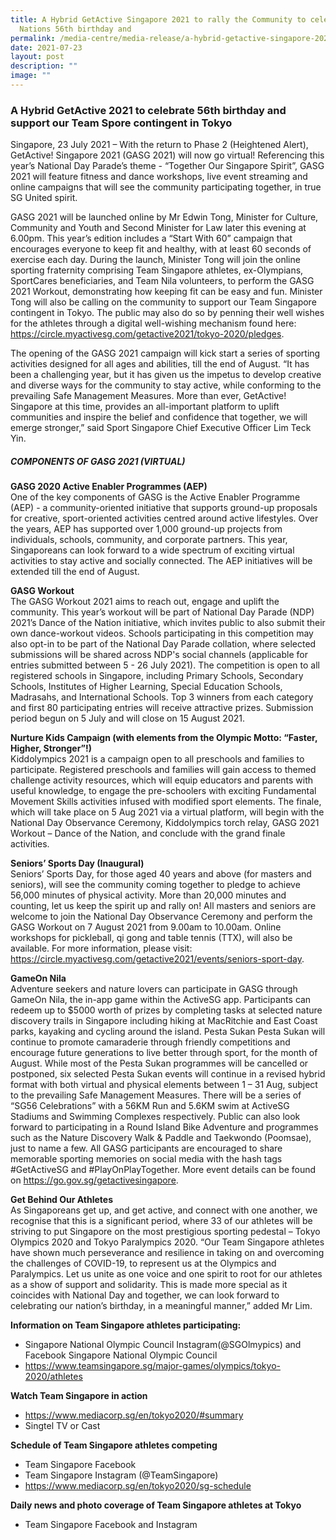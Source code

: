 ```yaml
---
title: A Hybrid GetActive Singapore 2021 to rally the Community to celebrate the
  Nations 56th birthday and
permalink: /media-centre/media-release/a-hybrid-getactive-singapore-2021-to-rally-the-community-to-celebrate/
date: 2021-07-23
layout: post
description: ""
image: ""
---
```

### **A Hybrid GetActive 2021 to celebrate 56th birthday and support our Team Spore contingent in Tokyo**

Singapore, 23 July 2021 – With the return to Phase 2 (Heightened Alert), GetActive! Singapore 2021 (GASG 2021) will now go virtual! Referencing this year’s National Day Parade’s theme - “Together Our Singapore Spirit”, GASG 2021 will feature fitness and dance workshops, live event streaming and online campaigns that will see the community participating together, in true SG United spirit.

GASG 2021 will be launched online by Mr Edwin Tong, Minister for Culture, Community and Youth and Second Minister for Law later this evening at 6.00pm. This year’s edition includes a “Start With 60” campaign that encourages everyone to keep fit and healthy, with at least 60 seconds of exercise each day. During the launch, Minister Tong will join the online sporting fraternity comprising Team Singapore athletes, ex-Olympians, SportCares beneficiaries, and Team Nila volunteers, to perform the GASG 2021 Workout, demonstrating how keeping fit can be easy and fun. Minister Tong will also be calling on the community to support our Team Singapore contingent in Tokyo. The public may also do so by penning their well wishes for the athletes through a digital well-wishing mechanism found here: https://circle.myactivesg.com/getactive2021/tokyo-2020/pledges.

The opening of the GASG 2021 campaign will kick start a series of sporting activities designed for all ages and abilities, till the end of August. “It has been a challenging year, but it has given us the impetus to develop creative and diverse ways for the community to stay active, while conforming to the prevailing Safe Management Measures. More than ever, GetActive! Singapore at this time, provides an all-important platform to uplift communities and inspire the belief and confidence that together, we will emerge stronger,” said Sport Singapore Chief Executive Officer Lim Teck Yin.

##### **COMPONENTS OF GASG 2021 (VIRTUAL)**


**GASG 2020 Active Enabler Programmes (AEP)**
<br>
One of the key components of GASG is the Active Enabler Programme (AEP) - a community-oriented initiative that supports ground-up proposals for creative, sport-oriented activities centred around active lifestyles. Over the years, AEP has supported over 1,000 ground-up projects from individuals, schools, community, and corporate partners. This year, Singaporeans can look forward to a wide spectrum of exciting virtual activities to stay active and socially connected. The AEP initiatives will be extended till the end of August.

**GASG Workout**
<br>
The GASG Workout 2021 aims to reach out, engage and uplift the community. This year’s workout will be part of National Day Parade (NDP) 2021’s Dance of the Nation initiative, which invites public to also submit their own dance-workout videos. Schools participating in this competition may also opt-in to be part of the National Day Parade collation, where selected submissions will be shared across NDP's social channels (applicable for entries submitted between 5 - 26 July 2021). The competition is open to all registered schools in Singapore, including Primary Schools, Secondary Schools, Institutes of Higher Learning, Special Education Schools, Madrasahs, and International Schools. Top 3 winners from each category and first 80 participating entries will receive attractive prizes. Submission period begun on 5 July and will close on 15 August 2021.

**Nurture Kids Campaign (with elements from the Olympic Motto: “Faster, Higher, Stronger”!)**
<br>
Kiddolympics 2021 is a campaign open to all preschools and families to participate. Registered preschools and families will gain access to themed challenge activity resources, which will equip educators and parents with useful knowledge, to engage the pre-schoolers with exciting Fundamental Movement Skills activities infused with modified sport elements. The finale, which will take place on 5 Aug 2021 via a virtual platform, will begin with the National Day Observance Ceremony, Kiddolympics torch relay, GASG 2021 Workout – Dance of the Nation, and conclude with the grand finale activities.

**Seniors’ Sports Day (Inaugural)**
<br>
Seniors’ Sports Day, for those aged 40 years and above (for masters and seniors), will see the community coming together to pledge to achieve 56,000 minutes of physical activity. More than 20,000 minutes and counting, let us keep the spirit up and rally on! All masters and seniors are welcome to join the National Day Observance Ceremony and perform the GASG Workout on 7 August 2021 from 9.00am to 10.00am. Online workshops for pickleball, qi gong and table tennis (TTX), will also be available. For more information, please visit: https://circle.myactivesg.com/getactive2021/events/seniors-sport-day.

**GameOn Nila**
<br>
Adventure seekers and nature lovers can participate in GASG through GameOn Nila, the in-app game within the ActiveSG app. Participants can redeem up to $5000 worth of prizes by completing tasks at selected nature discovery trails in Singapore including hiking at MacRitchie and East Coast parks, kayaking and cycling around the island.
Pesta Sukan
Pesta Sukan will continue to promote camaraderie through friendly competitions and encourage future generations to live better through sport, for the month of August. While most of the Pesta Sukan programmes will be cancelled or postponed, six selected Pesta Sukan events will continue in a revised hybrid format with both virtual and physical elements between 1 – 31 Aug, subject to the prevailing Safe Management Measures. There will be a series of “SG56 Celebrations” with a 56KM Run and 5.6KM swim at ActiveSG Stadiums and Swimming Complexes respectively. Public can also look forward to participating in a Round Island Bike Adventure and programmes such as the Nature Discovery Walk & Paddle and Taekwondo (Poomsae), just to name a few.
All GASG participants are encouraged to share memorable sporting memories on social media with the hash tags #GetActiveSG and #PlayOnPlayTogether. More event details can be found on https://go.gov.sg/getactivesingapore.

**Get Behind Our Athletes**
<br>
As Singaporeans get up, and get active, and connect with one another, we recognise that this is a significant period, where 33 of our athletes will be striving to put Singapore on the most prestigious sporting pedestal – Tokyo Olympics 2020 and Tokyo Paralympics 2020.
“Our Team Singapore athletes have shown much perseverance and resilience in taking on and overcoming the challenges of COVID-19, to represent us at the Olympics and Paralympics. Let us unite as one voice and one spirit to root for our athletes as a show of support and solidarity. This is made more special as it coincides with National Day and together, we can look forward to celebrating our nation’s birthday, in a meaningful manner,” added Mr Lim.

**Information on Team Singapore athletes participating:**
* Singapore National Olympic Council Instagram(@SGOlmypics) and Facebook Singapore National Olympic Council
* https://www.teamsingapore.sg/major-games/olympics/tokyo-2020/athletes

**Watch Team Singapore in action**
* https://www.mediacorp.sg/en/tokyo2020/#summary
* Singtel TV or Cast


**Schedule of Team Singapore athletes competing**
* Team Singapore Facebook
* Team Singapore Instagram (@TeamSingapore)
* https://www.mediacorp.sg/en/tokyo2020/sg-schedule


**Daily news and photo coverage of Team Singapore athletes at Tokyo**
* Team Singapore Facebook and Instagram